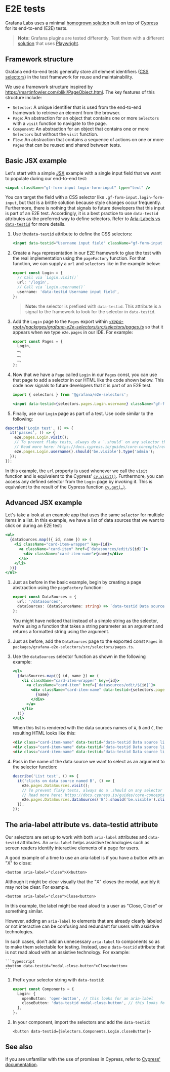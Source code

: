 # E2E tests

Grafana Labs uses a minimal [homegrown solution](../../e2e/utils/index.ts) built on top of [Cypress](https://cypress.io) for its end-to-end (E2E) tests. 

> **Note:** Grafana plugins are tested differently. Test them with a different [solution](e2e-plugins.md) that uses [Playwright](https://playwright.dev/).

## Framework structure

Grafana end-to-end tests generally store all element identifiers ([CSS selectors](https://mdn.io/docs/Web/CSS/CSS_Selectors)) in the test framework for reuse and maintainability.

We use a framework structure inspired by https://martinfowler.com/bliki/PageObject.html. The key features of this structure include:

- `Selector`: A unique identifier that is used from the end-to-end framework to retrieve an element from the browser.
- `Page`: An abstraction for an object that contains one or more `Selectors` with a `visit` function to navigate to the page.
- `Component`: An abstraction for an object that contains one or more `Selectors` but without the `visit` function.
- `Flow`: An abstraction that contains a sequence of actions on one or more `Pages` that can be reused and shared between tests.

## Basic JSX example

Let's start with a simple [JSX](https://reactjs.org/docs/introducing-jsx.html) example with a single input field that we want to populate during our end-to-end test:

```jsx
<input className="gf-form-input login-form-input" type="text" />
```

You can target the field with a CSS selector like `.gf-form-input.login-form-input`, but that is a brittle solution because style changes occur frequently. Furthermore, there is nothing that signals to future developers that this input is part of an E2E test. Accordingly, it is a best practice to use `data-testid` attributes as the preferred way to define selectors. Refer to [Aria-Labels vs `data-testid`](#aria-labels-vs-data-testid) for more details.

1. Use the`data-testid` attribute to define the CSS selectors:

    ```jsx
    <input data-testid="Username input field" className="gf-form-input login-form-input" type="text" />
    ```

1. Create a `Page` representation in our E2E framework to glue the test with the real implementation using the `pageFactory` function. For that function, we can supply a `url` and `selectors` like in the example below:

    ```typescript
    export const Login = {
      // Call via `Login.visit()`
      url: '/login',
      // Call via `Login.username()`
      username: 'data-testid Username input field',
    };
    ```

    > **Note:** the selector is prefixed with `data-testid`. This attribute is a signal to the framework to look for the selector in `data-testid`.

1. Add the `Login` page to the `Pages` export within [_\<repo-root>/packages/grafana-e2e-selectors/src/selectors/pages.ts_](../../packages/grafana-e2e-selectors/src/selectors/pages.ts) so that it appears when we type `e2e.pages` in our IDE. For example:

    ```typescript
    export const Pages = {
      Login,
      …,
      …,
      …,
    };
    ```

1. Now that we have a `Page` called `Login` in our `Pages` const, you can use that page to add a selector in our HTML like the code shown below. This code now signals to future developers that it is part of an E2E test.

    ```jsx
    import { selectors } from '@grafana/e2e-selectors';

    <input data-testid={selectors.pages.Login.username} className="gf-form-input login-form-input" type="text" />;
    ```

1. Finally, use our `Login` page as part of a test. Use code similar to the following:

```typescript
describe('Login test', () => {
  it('passes', () => {
    e2e.pages.Login.visit();
    // To prevent flaky tests, always do a `.should` on any selector that you expect to be in the DOM.
    // Read more here: https://docs.cypress.io/guides/core-concepts/retry-ability.html#Commands-vs-assertions
    e2e.pages.Login.username().should('be.visible').type('admin');
  });
});
```

In this example, the `url` property is used whenever we call the `visit` function and is equivalent to the Cypress' [`cy.visit()`](https://docs.cypress.io/api/commands/visit.html#Syntax). Furthermore, you can access any defined selector from the `Login` page by invoking it. This is equivalent to the result of the Cypress function [`cy.get(…)`](https://docs.cypress.io/api/commands/get.html#Syntax).

## Advanced JSX example

Let's take a look at an example app that uses the same `selector` for multiple items in a list. In this example, we have a list of data sources that we want to click on during an E2E test:

```jsx
<ul>
  {dataSources.map(({ id, name }) => (
    <li className="card-item-wrapper" key={id}>
      <a className="card-item" href={`datasources/edit/${id}`}>
        <div className="card-item-name">{name}</div>
      </a>
    </li>
  ))}
</ul>
```

1. Just as before in the basic example, begin by creating a page abstraction using the `pageFactory` function:

    ```typescript
    export const DataSources = {
      url: '/datasources',
      dataSources: (dataSourceName: string) => `data-testid Data source list item ${dataSourceName}`,
    };
    ```

    You might have noticed that instead of a simple string as the selector, we're using a function that takes a string parameter as an argument and returns a formatted string using the argument.

1. Just as before, add the `DataSources` page to the exported const `Pages` in `packages/grafana-e2e-selectors/src/selectors/pages.ts`.

1. Use the `dataSources` selector function as shown in the following example:

    ```jsx
    <ul>
      {dataSources.map(({ id, name }) => (
        <li className="card-item-wrapper" key={id}>
          <a className="card-item" href={`datasources/edit/${id}`}>
            <div className="card-item-name" data-testid={selectors.pages.DataSources.dataSources(name)}>
              {name}
            </div>
          </a>
        </li>
      ))}
    </ul>
    ```

    When this list is rendered with the data sources names of `A`, `B` and `C`, the resulting HTML looks like this:

    ```html
    <div class="card-item-name" data-testid="data-testid Data source list item A">A</div>
    <div class="card-item-name" data-testid="data-testid Data source list item B">B</div>
    <div class="card-item-name" data-testid="data-testid Data source list item C">C</div>
    ```

1. Pass in the name of the data source we want to select as an argument to the selector function:

    ```typescript
    describe('List test', () => {
      it('clicks on data source named B', () => {
        e2e.pages.DataSources.visit();
        // To prevent flaky tests, always do a .should on any selector that you expect to be in the DOM.
        // Read more here: https://docs.cypress.io/guides/core-concepts/retry-ability.html#Commands-vs-assertions
        e2e.pages.DataSources.dataSources('B').should('be.visible').click();
      });
    });
    ```

## The aria-label attribute vs. data-testid attribute

Our selectors are set up to work with both `aria-label` attributes and `data-testid` attributes. An `aria-label` helps assistive technologies such as screen readers identify interactive elements of a page for users.

A good example of a time to use an aria-label is if you have a button with an "X" to close:

```
<button aria-label="close">X<button>
```

Although it might be clear visually that the "X" closes the modal, audibly it may not be clear. For example.

```
<button aria-label="close">Close<button>
```

In this example, the label might be read aloud to a user as "Close, Close" or something similar.

However, adding an `aria-label` to elements that are already clearly labeled or not interactive can be confusing and redundant for users with assistive technologies.

In such cases, don't add an unnecessary `aria-label` to components so as to make them selectable for testing. Instead, use a `data-testid` attribute that is not read aloud with an assistive technology. For example:

    ```typescript
    <button data-testid="modal-close-button">Close<button>
    ```

1. Prefix your selector string with `data-testid`:

    ```typescript
    export const Components = {
      Login: {
        openButton: 'open-button', // this looks for an aria-label
        closeButton: 'data-testid modal-close-button', // this looks for a data-testid
      },
    };
    ```

1. In your component, import the selectors and add the `data-testid`:

    ```
    <button data-testid={Selectors.Components.Login.closeButton}>
    ```
## See also

If you are unfamiliar with the use of promises in Cypress, refer to [Cypress' documentation](https://docs.cypress.io/guides/core-concepts/introduction-to-cypress.html#Mixing-Async-and-Sync-code). 